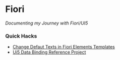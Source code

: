 # Fiori
_Documenting my Journey with Fiori/UI5_


### Quick Hacks
- [Change Defaut Texts in Fiori Elements Templates](https://github.com/deepakjoshy/Fiori/tree/main/Changing%20Default%20Fiori%20Elements%20Texts#readme)
- [Ui5 Data Binding Reference Project](https://github.com/deepakjoshy/Ui5_Data_Binding_Sample_Project)
